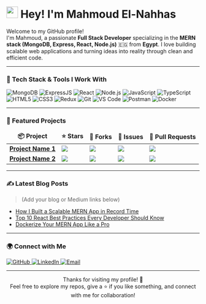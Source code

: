 <h1><img src="https://emojis.slackmojis.com/emojis/images/1531849430/4246/blob-sunglasses.gif" width="30"/> Hey! I'm Mahmoud El-Nahhas</h1>

<p>Welcome to my GitHub profile!<br/>
I'm Mahmoud, a passionate <b>Full Stack Developer</b> specializing in the <b>MERN stack (MongoDB, Express, React, Node.js)</b> 🇪🇬 from <b>Egypt</b>. 
I love building scalable web applications and turning ideas into reality through clean and efficient code.</p>

---

### 🚀 Tech Stack & Tools I Work With

<p>
  <img alt="MongoDB" src="https://img.shields.io/badge/-MongoDB-13aa52?style=flat-square&logo=mongodb&logoColor=white" />
  <img alt="ExpressJS" src="https://img.shields.io/badge/-Express.js-000000?style=flat-square&logo=express&logoColor=white" />
  <img alt="React" src="https://img.shields.io/badge/-React-45b8d8?style=flat-square&logo=react&logoColor=white" />
  <img alt="Node.js" src="https://img.shields.io/badge/-Node.js-43853d?style=flat-square&logo=node.js&logoColor=white" />
  <img alt="JavaScript" src="https://img.shields.io/badge/-JavaScript-F7DF1E?style=flat-square&logo=javascript&logoColor=black" />
  <img alt="TypeScript" src="https://img.shields.io/badge/-TypeScript-007ACC?style=flat-square&logo=typescript&logoColor=white" />
  <img alt="HTML5" src="https://img.shields.io/badge/-HTML5-E34F26?style=flat-square&logo=html5&logoColor=white" />
  <img alt="CSS3" src="https://img.shields.io/badge/-CSS3-1572B6?style=flat-square&logo=css3&logoColor=white" />
  <img alt="Redux" src="https://img.shields.io/badge/-Redux-764ABC?style=flat-square&logo=redux&logoColor=white" />
  <img alt="Git" src="https://img.shields.io/badge/-Git-F05032?style=flat-square&logo=git&logoColor=white" />
  <img alt="VS Code" src="https://img.shields.io/badge/-VS_Code-007ACC?style=flat-square&logo=visual-studio-code&logoColor=white" />
  <img alt="Postman" src="https://img.shields.io/badge/-Postman-FF6C37?style=flat-square&logo=postman&logoColor=white" />
  <img alt="Docker" src="https://img.shields.io/badge/-Docker-46a2f1?style=flat-square&logo=docker&logoColor=white" />
</p>

---

### 📂 Featured Projects

<table>
  <thead align="center">
    <tr>
      <td><b>📦 Project</b></td>
      <td><b>⭐ Stars</b></td>
      <td><b>🍴 Forks</b></td>
      <td><b>🐛 Issues</b></td>
      <td><b>🔧 Pull Requests</b></td>
    </tr>
  </thead>
  <tbody>
    <tr>
      <td><a href="https://github.com/mahmoudnahhas/your-project-1"><b>Project Name 1</b></a></td>
      <td><img src="https://img.shields.io/github/stars/mahmoudnahhas/your-project-1?style=flat-square" /></td>
      <td><img src="https://img.shields.io/github/forks/mahmoudnahhas/your-project-1?style=flat-square" /></td>
      <td><img src="https://img.shields.io/github/issues/mahmoudnahhas/your-project-1?style=flat-square" /></td>
      <td><img src="https://img.shields.io/github/issues-pr/mahmoudnahhas/your-project-1?style=flat-square" /></td>
    </tr>
    <tr>
      <td><a href="https://github.com/mahmoudnahhas/your-project-2"><b>Project Name 2</b></a></td>
      <td><img src="https://img.shields.io/github/stars/mahmoudnahhas/your-project-2?style=flat-square" /></td>
      <td><img src="https://img.shields.io/github/forks/mahmoudnahhas/your-project-2?style=flat-square" /></td>
      <td><img src="https://img.shields.io/github/issues/mahmoudnahhas/your-project-2?style=flat-square" /></td>
      <td><img src="https://img.shields.io/github/issues-pr/mahmoudnahhas/your-project-2?style=flat-square" /></td>
    </tr>
  </tbody>
</table>

---

### ✍ Latest Blog Posts
> (Add your blog or Medium links below)

- [How I Built a Scalable MERN App in Record Time](https://your-blog-link.com)
- [Top 10 React Best Practices Every Developer Should Know](https://your-blog-link.com)
- [Dockerize Your MERN App Like a Pro](https://your-blog-link.com)

---

### 🌍 Connect with Me

<p>
  <a href="https://github.com/mahmoudnahhas" target="_blank">
    <img alt="GitHub" src="https://img.shields.io/badge/github-%2312100E.svg?&style=for-the-badge&logo=github&logoColor=white" />
  </a>
  <a href="https://www.linkedin.com/in/mahmoud-elnahas-27298219a" target="_blank">
    <img alt="LinkedIn" src="https://img.shields.io/badge/linkedin-%230077B5.svg?&style=for-the-badge&logo=linkedin&logoColor=white" />
  </a>
  <a href="mailto:your.email@example.com">
    <img alt="Email" src="https://img.shields.io/badge/email-D14836?style=for-the-badge&logo=gmail&logoColor=white" />
  </a>
</p>

---

<p align="center">Thanks for visiting my profile! 🚀<br/>Feel free to explore my repos, give a ⭐ if you like something, and connect with me for collaboration!</p>

